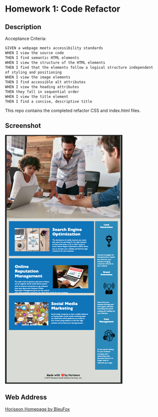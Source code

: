 # Homework 1: Code Refactor

## Description

Acceptance Criteria:
````
GIVEN a webpage meets accessibility standards
WHEN I view the source code
THEN I find semantic HTML elements
WHEN I view the structure of the HTML elements
THEN I find that the elements follow a logical structure independent of styling and positioning
WHEN I view the image elements
THEN I find accessible alt attributes
WHEN I view the heading attributes
THEN they fall in sequential order
WHEN I view the title element
THEN I find a concise, descriptive title
````
This repo contains the completed refactor CSS and index.html files.

## Screenshot
 ![Screenshot](Assets/images/Screenshot.png)

## Web Address
[Horiseon Homepage by BleuFox](https://bleufox.github.io/BleuFoxRefactorHW1/)